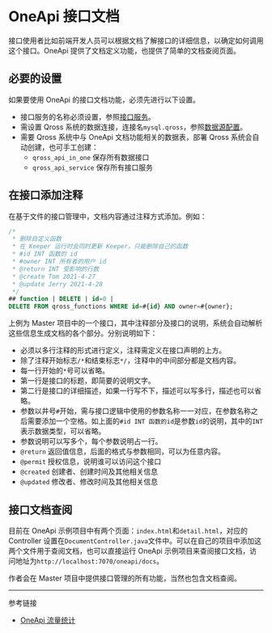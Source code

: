 # OneApi 接口文档

接口使用者比如前端开发人员可以根据文档了解接口的详细信息，以确定如何调用这个接口。OneApi 提供了文档定义功能，也提供了简单的文档查阅页面。

## 必要的设置

如果要使用 OneApi 的接口文档功能，必须先进行以下设置。

* 接口服务的名称必须设置，参照[接口服务](/oneapi/service.md)。
* 需设置 Qross 系统的数据连接，连接名`mysql.qross`，参照[数据源配置](/pql/properties.md)。
* 需要 Qross 系统中与 OneApi 文档功能相关的数据表，部署 Qross 系统会自动创建，也可手工创建：
    + `qross_api_in_one` 保存所有数据接口
    + `qross_api_service` 保存所有接口服务

## 在接口添加注释

在基于文件的接口管理中，文档内容通过注释方式添加。例如：

```sql
/*
 * 删除自定义函数
 * 在 Keeper 运行时会同时更新 Keeper，只能删除自己的函数
 * #id INT 函数的 id
 * #owner INT 所有者的用户 id
 * @return INT 受影响的行数
 * @create Tom 2021-4-27 
 * @update Jerry 2021-4-28
 */
## function | DELETE | id=0 |
DELETE FROM qross_functions WHERE id=#{id} AND owner=#{owner};
```

上例为 Master 项目中的一个接口，其中注释部分及接口的说明，系统会自动解析这些信息生成文档的各个部分。分别说明如下：

* 必须以多行注释的形式进行定义，注释需定义在接口声明的上方。
* 除了注释开始标志`/*`和结束标志`*/`，注释中的中间部分都是文档内容。
* 每一行开始的`*`号可以省略。
* 第一行是接口的标题，即简要的说明文字。
* 第二行是接口的详细描述，如果一行写不下，描述可以写多行，描述也可以省略。
* 参数以井号`#`开始，需与接口逻辑中使用的参数名称一一对应，在参数名称之后需要添加一个空格。如上面的`#id INT 函数的id`是参数`id`的说明，其中的`INT`表示数据类型，可以省略。
* 参数说明可以写多个，每个参数说明占一行。
* `@return` 返回值信息，后面的格式与参数相同，可以为任意内容。
* `@permit` 授权信息，说明谁可以访问这个接口
* `@created` 创建者、创建时间及其他相关信息
* `@updated` 修改者、修改时间及其他相关信息

## 接口文档查阅

目前在 OneApi 示例项目中有两个页面：`index.html`和`detail.html`，对应的 Controller 设置在`DocumentController.java`文件中。可以在自己的项目中添加这两个文件用于查阅文档，也可以直接运行 OneApi 示例项目来查阅接口文档，访问地址为`http://localhost:7070/oneapi/docs`。

作者会在 Master 项目中提供接口管理的所有功能，当然也包含文档查阅。

---
参考链接

* [OneApi 流量统计](/oneapi/traffic.md)
